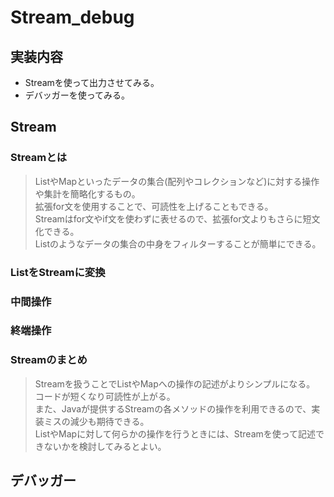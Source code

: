 # Stream_debug

## 実装内容
- Streamを使って出力させてみる。  
- デバッガーを使ってみる。 

## Stream

### Streamとは
> ListやMapといったデータの集合(配列やコレクションなど)に対する操作や集計を簡略化するもの。  
> 拡張for文を使用することで、可読性を上げることもできる。  
> Streamはfor文やif文を使わずに表せるので、拡張for文よりもさらに短文化できる。  
> Listのようなデータの集合の中身をフィルターすることが簡単にできる。  

### ListをStreamに変換

### 中間操作

### 終端操作

### Streamのまとめ
> Streamを扱うことでListやMapへの操作の記述がよりシンプルになる。  
> コードが短くなり可読性が上がる。  
> また、Javaが提供するStreamの各メソッドの操作を利用できるので、実装ミスの減少も期待できる。  
> ListやMapに対して何らかの操作を行うときには、Streamを使って記述できないかを検討してみるとよい。  

## デバッガー